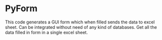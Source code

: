 # PyForm
This code generates a GUI form which when filled sends the data to excel sheet. Can be integrated without need of any kind of databases. Get all the data filled in form in a single excel sheet.
